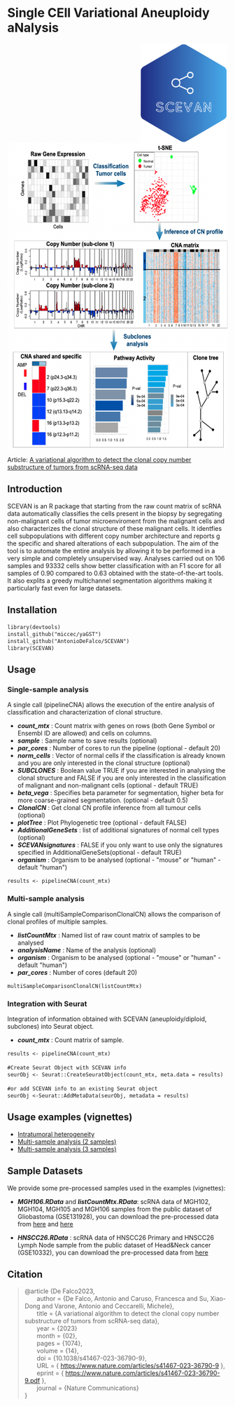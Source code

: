 # Single   CEll   Variational   Aneuploidy aNalysis 
<div>
<img src="LogoSCEVAN.png" align="right" width="200">
<img src="SCEVAN_workflow.png" align="center" width="590" height="700">
</div>

Article: [A variational algorithm to detect the clonal copy number substructure of tumors from scRNA-seq data
](https://www.nature.com/articles/s41467-023-36790-9)


## Introduction

SCEVAN is an R package that starting from the raw count matrix of scRNA data automatically classifies the cells present in the biopsy by segregating non-malignant cells of tumor microenviroment from the malignant cells and also characterizes the clonal structure of these malignant cells. It identfies cell subpopulations with different copy number architecture and reports g the specific and shared alterations of each subpopulation. The aim of the tool is to automate the entire analysis by allowing it to be performed in a very simple and completely unsupervised way. Analyses carried out on 106 samples and 93332 cells show better classification with an F1 score for all samples of 0.90 compared to 0.63 obtained with the state-of-the-art tools. It also explits a greedy multichannel segmentation algorithms making it particularly fast even for large datasets. 

## Installation

```
library(devtools)
install_github("miccec/yaGST")
install_github("AntonioDeFalco/SCEVAN")
library(SCEVAN)
```

## Usage

### Single-sample analysis
A single call (pipelineCNA) allows the execution of the entire analysis of classification and characterization of clonal structure.

- ***count_mtx*** : Count matrix with genes on rows (both Gene Symbol or Ensembl ID are allowed) and cells on columns.
- ***sample*** : Sample name to save results (optional)
- ***par_cores*** : Number of cores to run the pipeline  (optional - default 20)
- ***norm_cells*** : Vector of normal cells if the classification is already known and you are only interested in the clonal structure (optional)
- ***SUBCLONES*** : Boolean value TRUE if you are interested in analysing the clonal structure and FALSE if you are only interested in the classification of malignant and non-malignant cells (optional - default TRUE)
- ***beta_vega*** : Specifies beta parameter for segmentation, higher beta for more coarse-grained segmentation. (optional - default 0.5)
- ***ClonalCN*** :  Get clonal CN profile inference from all tumour cells (optional)
- ***plotTree*** : Plot Phylogenetic tree (optional - default FALSE) 
- ***AdditionalGeneSets*** : list of additional signatures of normal cell types (optional)
- ***SCEVANsignatures*** : FALSE if you only want to use only the signatures specified in AdditionalGeneSets(optional - default TRUE) 
- ***organism*** : Organism to be analysed (optional - "mouse" or "human" - default "human")

```
results <- pipelineCNA(count_mtx)
```

### Multi-sample analysis
A single call (multiSampleComparisonClonalCN) allows the comparison of clonal profiles of multiple samples.

- ***listCountMtx*** : Named list of raw count matrix of samples to be analysed
- ***analysisName*** : Name of the analysis (optional)
- ***organism*** : Organism to be analysed (optional - "mouse" or "human" - default "human")
- ***par_cores*** : Number of cores (default 20)

```
multiSampleComparisonClonalCN(listCountMtx)
```

### Integration with Seurat
Integration of information obtained with SCEVAN (aneuploidy/diploid, subclones) into Seurat object.

- ***count_mtx*** : Count matrix of sample.

```
results <- pipelineCNA(count_mtx)

#Create Seurat Object with SCEVAN info
seurObj <- Seurat::CreateSeuratObject(count_mtx, meta.data = results)

#or add SCEVAN info to an existing Seurat object
seurObj <-Seurat::AddMetaData(seurObj, metadata = results)
```

## Usage examples (vignettes)

- [Intratumoral heterogeneity](http://htmlpreview.github.io/?https://github.com/AntonioDeFalco/SCEVAN/blob/main/vignettes/IntratumoralHeterogeneityInGlioblastoma.html)
- [Multi-sample analysis (2 samples)](http://htmlpreview.github.io/?https://github.com/AntonioDeFalco/SCEVAN/blob/main/vignettes/multiSamplesHeadNeck.html)
- [Multi-sample analysis (3 samples)](http://htmlpreview.github.io/?https://github.com/AntonioDeFalco/SCEVAN/blob/main/vignettes/multiSamples.html)

## Sample Datasets

We provide some pre-processed samples used in the examples (vignettes):

- ***MGH106.RData*** and ***listCountMtx.RData***: scRNA data of MGH102, MGH104, MGH105 and MGH106 samples from the public dataset of Gliobastoma (GSE131928), you can download the pre-processed data from [here](https://www.dropbox.com/s/b9udpvhnc2ez9pc/MGH106_data.RData?dl=0) and [here](https://www.dropbox.com/s/esqvnltucdqajg1/listCountMtx.RData?dl=0)  

- ***HNSCC26.RData*** : scRNA data of HNSCC26 Primary and HNSCC26 Lymph Node sample from the public dataset of Head&Neck cancer (GSE10332), you can download the pre-processed data from [here](https://www.dropbox.com/s/6zns12amobs39g8/HNSCC26_data.RData?dl=0)

## Citation

> 
>@article {De Falco2023,\
>&nbsp;&nbsp;&nbsp;&nbsp;&nbsp;&nbsp;	author = {De Falco, Antonio and Caruso, Francesca and Su, Xiao-Dong and Varone, Antonio and Ceccarelli, Michele},\
>&nbsp;&nbsp;&nbsp;&nbsp;&nbsp;&nbsp;	title = {A variational algorithm to detect the clonal copy number substructure of tumors from scRNA-seq data},\
>&nbsp;&nbsp;&nbsp;&nbsp;&nbsp;&nbsp;	year = {2023} \
>&nbsp;&nbsp;&nbsp;&nbsp;&nbsp;&nbsp;	month = {02}, \
>&nbsp;&nbsp;&nbsp;&nbsp;&nbsp;&nbsp;	pages = {1074},\
>&nbsp;&nbsp;&nbsp;&nbsp;&nbsp;&nbsp; volume = {14}, \
>&nbsp;&nbsp;&nbsp;&nbsp;&nbsp;&nbsp;	doi = {10.1038/s41467-023-36790-9},\
&nbsp;&nbsp;&nbsp;&nbsp;&nbsp;&nbsp;	URL = { https://www.nature.com/articles/s41467-023-36790-9 },  
&nbsp;&nbsp;&nbsp;&nbsp;&nbsp;&nbsp;	eprint = { https://www.nature.com/articles/s41467-023-36790-9.pdf }, \
>&nbsp;&nbsp;&nbsp;&nbsp;&nbsp;&nbsp;	journal = {Nature Communications}\
>}
